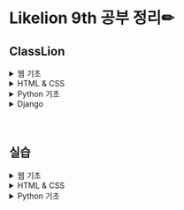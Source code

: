 # Likelion 9th 공부 정리✏

## ClassLion

<details>
<summary> 웹 기초 </summary>

- [210424 웹 기초 - Web & Web Service](https://github.com/jinhyungrhee/LikeLion/blob/master/WEB/Intro/WebService.md)
- [210424 웹 기초 - HTML](https://github.com/jinhyungrhee/LikeLion/blob/master/WEB/Intro/html.md)
- [210424 웹 기초 - Tag](https://github.com/jinhyungrhee/LikeLion/blob/master/WEB/Intro/tag.md)

- [210424 웹 기초 - Bootstrap](https://github.com/jinhyungrhee/LikeLion/blob/master/WEB/Bootstrap/bootstrap.md)
- [210424 웹 기초 - Github 배포](https://github.com/jinhyungrhee/LikeLion/blob/master/WEB/Deploy/github.md)

</details>

<details>
<summary> HTML & CSS </summary>

- [210424 HTML & CSS - Intro](https://github.com/jinhyungrhee/LikeLion/blob/master/HTML%26CSS/HTML/intro.md)
- [210424 HTML & CSS - HTML 요소와 태그](https://github.com/jinhyungrhee/LikeLion/blob/master/HTML%26CSS/HTML/basic.md)

- [210504 HTML & CSS - CSS 기초](https://github.com/jinhyungrhee/LikeLion/blob/master/HTML%26CSS/CSS/basic.md)
- [210504 HTML & CSS - 선택자](https://github.com/jinhyungrhee/LikeLion/blob/master/HTML%26CSS/CSS/selector.md)
- [210504 HTML & CSS - 값과 단위](https://github.com/jinhyungrhee/LikeLion/blob/master/HTML%26CSS/CSS/value.md)
- [210504 HTML & CSS - 텍스트와 관련된 프로퍼티](https://github.com/jinhyungrhee/LikeLion/blob/master/HTML%26CSS/CSS/property.md)
- [210504 HTML & CSS - 박스 모델](https://github.com/jinhyungrhee/LikeLion/blob/master/HTML%26CSS/CSS/boxmodel.md)
- [210512 HTML & CSS - 위치와 관련된 프로퍼티](https://github.com/jinhyungrhee/LikeLion/blob/master/HTML%26CSS/CSS/property2.md)
- [210512 HTML & CSS - 상속과 우선순위](https://github.com/jinhyungrhee/LikeLion/blob/master/HTML%26CSS/CSS/inherit.md)
- [210512 HTML & CSS - Bootstrap](https://github.com/jinhyungrhee/LikeLion/blob/master/HTML%26CSS/CSS/bootstrap.md)
</details>

<details>
<summary> Python 기초 </summary>

- [210512 Python 기초 - 변수와 상수](https://github.com/jinhyungrhee/LikeLion/blob/master/Python/variable.md)
- [210512 Python 기초 - 입력과 출력](https://github.com/jinhyungrhee/LikeLion/blob/master/Python/input.md)

- [210512 Python 기초 - 자료형 : 숫자형](https://github.com/jinhyungrhee/LikeLion/blob/master/Python/datatype.md)
- [210512 Python 기초 - 자료형 : 문자형](https://github.com/jinhyungrhee/LikeLion/blob/master/Python/char.md)
- [210517 Python 기초 - 자료형 : 리스트, 튜플, 딕셔너리](https://github.com/jinhyungrhee/LikeLion/blob/master/Python/list.md)
- [210517 Python 기초 - 내장함수](https://github.com/jinhyungrhee/LikeLion/blob/master/Python/builtin.md)
- [210517 Python 기초 - 제어문 : 분기문, 반복문](https://github.com/jinhyungrhee/LikeLion/blob/master/Python/control.md)
- [210517 Python 기초 - 함수](https://github.com/jinhyungrhee/LikeLion/blob/master/Python/func.md)

</details>

<details>
<summary> Django </summary>

- [210525 Django - Settings : OT](https://github.com/jinhyungrhee/LikeLion/blob/master/Django/Setting/django.md)
- [210525 Django - Settings : 터미널1](https://github.com/jinhyungrhee/LikeLion/blob/master/Django/Setting/terminal.md)

- [210525 Django - Settings : 터미널2](https://github.com/jinhyungrhee/LikeLion/blob/master/Django/Setting/command.md)
- [210525 Django - MTV패턴](https://github.com/jinhyungrhee/LikeLion/blob/master/Django/mtv.md)
- [210525 Django - Django 실습1](https://github.com/jinhyungrhee/LikeLion/blob/master/Django/prac1.md)
- [210525 Django - Django 실습2](https://github.com/jinhyungrhee/LikeLion/blob/master/Django/prac2.md)
- [210525 Django - Git 사용법](https://github.com/jinhyungrhee/LikeLion/blob/master/Django/git.md)

- [210531 Django - Django와 데이터베이스](https://github.com/jinhyungrhee/LikeLion/blob/master/Django/database.md)
- [210531 Django - Model 실습](https://github.com/jinhyungrhee/LikeLion/blob/master/Django/model.md)
- [210531 Django - CRUD : Read](https://github.com/jinhyungrhee/LikeLion/blob/master/Django/read.md)
- [210531 Django - CRUD : Create](https://github.com/jinhyungrhee/LikeLion/blob/master/Django/create.md)
- [210531 Django - CRUD : Update](https://github.com/jinhyungrhee/LikeLion/blob/master/Django/update.md)
- [210531 Django - CRUD : Delete](https://github.com/jinhyungrhee/LikeLion/blob/master/Django/delete.md)

- [210623 Django - Template 상속](https://github.com/jinhyungrhee/LikeLion/blob/master/Django/template.md)
- [210623 Django - Static](https://github.com/jinhyungrhee/LikeLion/blob/master/Django/static.md)
- [210623 Django - Media](https://github.com/jinhyungrhee/LikeLion/blob/master/Django/media.md)
- [210623 Django - Form](https://github.com/jinhyungrhee/LikeLion/blob/master/Django/form.md)
- [210623 Django - User 확장과 인증](https://github.com/jinhyungrhee/LikeLion/blob/master/Django/user1.md)

</details>

<br/>
<br/>

## 실습

<details>
<summary> 웹 기초 </summary>

- [210424 웹 기초 - HTML 실습](https://github.com/jinhyungrhee/LikeLion/tree/master/WEB/prac)
</details>

<details>
<summary> HTML & CSS </summary>

- [210424 HTML & CSS - 레이아웃 관련 태그](https://github.com/jinhyungrhee/LikeLion/blob/master/HTML%26CSS/prac/HTML/layout.html)
- [210424 HTML & CSS - 텍스트 관련 태그](https://github.com/jinhyungrhee/LikeLion/blob/master/HTML%26CSS/prac/HTML/texttag.html)
- [210424 HTML & CSS - 링크 태그](https://github.com/jinhyungrhee/LikeLion/blob/master/HTML%26CSS/prac/HTML/linktag.html)
- [210424 HTML & CSS - 멀티미디어 관련 태그](https://github.com/jinhyungrhee/LikeLion/blob/master/HTML%26CSS/prac/HTML/imgtag.html)
- [210424 HTML & CSS - 테이블과 리스트](https://github.com/jinhyungrhee/LikeLion/blob/master/HTML%26CSS/prac/HTML/tabletag.html)
- [210424 HTML & CSS - 폼 태그](https://github.com/jinhyungrhee/LikeLion/blob/master/HTML%26CSS/prac/HTML/formtag.html)

- [210504 HTML & CSS - CSS 기초1(Link Style)](https://github.com/jinhyungrhee/LikeLion/blob/master/HTML%26CSS/prac/CSS/linkstyle.html)
- [210504 HTML & CSS - CSS 기초2(Embedding Style)](https://github.com/jinhyungrhee/LikeLion/blob/master/HTML%26CSS/prac/CSS/embedding.html)
- [210504 HTML & CSS - CSS 기초3(Inline Style)](https://github.com/jinhyungrhee/LikeLion/blob/master/HTML%26CSS/prac/CSS/inline.html)
- [210504 HTML & CSS - 선택자1(단순 선택자)](https://github.com/jinhyungrhee/LikeLion/blob/master/HTML%26CSS/prac/CSS/selector.html)
- [210504 HTML & CSS - 선택자2(복합 선택자)](https://github.com/jinhyungrhee/LikeLion/blob/master/HTML%26CSS/prac/CSS/combinator.html)
- [210504 HTML & CSS - 선택자3(Pseudo Class 선택자)](https://github.com/jinhyungrhee/LikeLion/blob/master/HTML%26CSS/prac/CSS/pseudoclass.html)
- [210504 HTML & CSS - 값과 단위](https://github.com/jinhyungrhee/LikeLion/blob/master/HTML%26CSS/prac/CSS/value.html)
- [210504 HTML & CSS - 텍스트와 관련된 프로퍼티](https://github.com/jinhyungrhee/LikeLion/blob/master/HTML%26CSS/prac/CSS/font.html)
- [210504 HTML & CSS - 박스 모델](https://github.com/jinhyungrhee/LikeLion/blob/master/HTML%26CSS/prac/CSS/boxmodel.html)

- [210512 HTML & CSS - 위치와 관련된 프로퍼티1](https://github.com/jinhyungrhee/LikeLion/blob/master/HTML%26CSS/prac/CSS/property1.html)
- [210512 HTML & CSS - 위치와 관련된 프로퍼티2](https://github.com/jinhyungrhee/LikeLion/blob/master/HTML%26CSS/prac/CSS/flexbox1.html)
- [210512 HTML & CSS - 상속과 우선순위](https://github.com/jinhyungrhee/LikeLion/blob/master/HTML%26CSS/prac/CSS/inherit2.html)
- [210512 HMTL & CSS - Bootstrap](https://github.com/jinhyungrhee/LikeLion/blob/master/HTML%26CSS/prac/CSS/bootstrap2.html)

</details>

<details>
<summary> Python 기초 </summary>

- [210512 Python 기초 - 입력과 출력](https://github.com/jinhyungrhee/LikeLion/blob/master/Python/prac/first.py)

- [210512 Python 기초 - 자료형 : 숫자형](https://github.com/jinhyungrhee/LikeLion/blob/master/Python/prac/num.py)

- [210517 Python 기초 - 자료형 : 문자형](https://github.com/jinhyungrhee/LikeLion/blob/master/Python/prac/builtinString.py)
- [210517 Python 기초 - 자료형 : 리스트](https://github.com/jinhyungrhee/LikeLion/blob/master/Python/prac/builtinList.py)
- [210517 Python 기초 - 자료형 : 딕셔너리](https://github.com/jinhyungrhee/LikeLion/blob/master/Python/prac/builtinDict.py)
- [210517 Python 기초 - 제어문 : 분기문](https://github.com/jinhyungrhee/LikeLion/blob/master/Python/prac/if.py)
</details>
